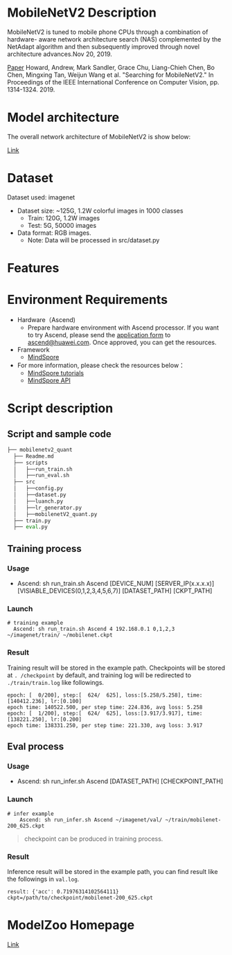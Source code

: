 # MobileNetV2 Description


MobileNetV2 is tuned to mobile phone CPUs through a combination of hardware- aware network architecture search (NAS) complemented by the NetAdapt algorithm and then subsequently improved through novel architecture advances.Nov 20, 2019.

[Paper](https://arxiv.org/pdf/1905.02244) Howard, Andrew, Mark Sandler, Grace Chu, Liang-Chieh Chen, Bo Chen, Mingxing Tan, Weijun Wang et al. "Searching for MobileNetV2." In Proceedings of the IEEE International Conference on Computer Vision, pp. 1314-1324. 2019.

# Model architecture

The overall network architecture of MobileNetV2 is show below:

[Link](https://ai.googleblog.com/2018/04/mobilenetv2-next-generation-of-on.html)

# Dataset

Dataset used: imagenet

- Dataset size: ~125G, 1.2W colorful images in 1000 classes
	- Train: 120G, 1.2W images
	- Test: 5G, 50000 images
- Data format: RGB images.
	- Note: Data will be processed in src/dataset.py 


# Features


# Environment Requirements

- Hardware（Ascend)
  - Prepare hardware environment with Ascend processor. If you want to try Ascend, please send the [application form](https://obs-9be7.obs.cn-east-2.myhuaweicloud.com/file/other/Ascend%20Model%20Zoo%E4%BD%93%E9%AA%8C%E8%B5%84%E6%BA%90%E7%94%B3%E8%AF%B7%E8%A1%A8.docx) to ascend@huawei.com. Once approved, you can get the resources. 
- Framework
  - [MindSpore](http://10.90.67.50/mindspore/archive/20200506/OpenSource/me_vm_x86/)
- For more information, please check the resources below：
  - [MindSpore tutorials](https://www.mindspore.cn/tutorial/zh-CN/master/index.html) 
  - [MindSpore API](https://www.mindspore.cn/api/zh-CN/master/index.html)


# Script description

## Script and sample code

```python
├── mobilenetv2_quant        
  ├── Readme.md                      
  ├── scripts 
  │   ├──run_train.sh                  
  │   ├──run_eval.sh                    
  ├── src                              
  │   ├──config.py                     
  │   ├──dataset.py
  │   ├──luanch.py       
  │   ├──lr_generator.py                                 
  │   ├──mobilenetV2_quant.py
  ├── train.py
  ├── eval.py
```

## Training process

### Usage

- Ascend: sh run_train.sh Ascend [DEVICE_NUM] [SERVER_IP(x.x.x.x)] [VISIABLE_DEVICES(0,1,2,3,4,5,6,7)] [DATASET_PATH] [CKPT_PATH]


### Launch

``` 
# training example
  Ascend: sh run_train.sh Ascend 4 192.168.0.1 0,1,2,3 ~/imagenet/train/ ~/mobilenet.ckpt
```

### Result

Training result will be stored in the example path. Checkpoints will be stored at `. /checkpoint` by default, and training log  will be redirected to `./train/train.log` like followings. 

``` 
epoch: [  0/200], step:[  624/  625], loss:[5.258/5.258], time:[140412.236], lr:[0.100]
epoch time: 140522.500, per step time: 224.836, avg loss: 5.258
epoch: [  1/200], step:[  624/  625], loss:[3.917/3.917], time:[138221.250], lr:[0.200]
epoch time: 138331.250, per step time: 221.330, avg loss: 3.917
```

## Eval process

### Usage

- Ascend: sh run_infer.sh Ascend [DATASET_PATH] [CHECKPOINT_PATH]

### Launch

``` 
# infer example
    Ascend: sh run_infer.sh Ascend ~/imagenet/val/ ~/train/mobilenet-200_625.ckpt
```

> checkpoint can be produced in training process. 

### Result

Inference result will be stored in the example path, you can find result like the followings in `val.log`. 

``` 
result: {'acc': 0.71976314102564111} ckpt=/path/to/checkpoint/mobilenet-200_625.ckpt
```


# ModelZoo Homepage  
 [Link](https://gitee.com/mindspore/mindspore/tree/master/mindspore/model_zoo)  